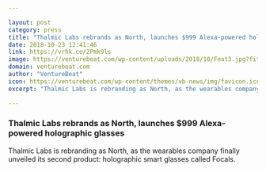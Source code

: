 ```yaml
---

layout: post
category: press
title: "Thalmic Labs rebrands as North, launches $999 Alexa-powered holographic glasses"
date: 2018-10-23 12:41:46
link: https://vrhk.co/2Pmk9ls
image: https://venturebeat.com/wp-content/uploads/2018/10/Feat3.jpg?fit=1576%2C912&strip=all
domain: venturebeat.com
author: "VentureBeat"
icon: https://venturebeat.com/wp-content/themes/vb-news/img/favicon.ico
excerpt: "Thalmic Labs is rebranding as North, as the wearables company finally unveiled its second product: holographic smart glasses called Focals."

---
```


### Thalmic Labs rebrands as North, launches $999 Alexa-powered holographic glasses

Thalmic Labs is rebranding as North, as the wearables company finally unveiled its second product: holographic smart glasses called Focals.